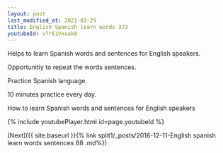 ```yaml
---
layout: post
last_modified_at: 2021-03-29
title: English Spanish learn words 373 
youtubeId: vTrE1Vxoak8
---
```

 
 
Helps to learn Spanish words and sentences for English speakers.

Opportunitiy to repeat the words sentences. 

Practice Spanish language. 
 
10 minutes practice every day. 
 
How to learn Spanish words and sentences for English speakers 
 
{% include youtubePlayer.html id=page.youtubeId %}
 
 
[Next]({{ site.baseurl }}{% link  split1/_posts/2016-12-11-English spanish learn words sentences 88 .md%})
 

